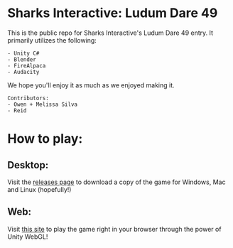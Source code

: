 # Sharks Interactive: Ludum Dare 49
This is the public repo for Sharks Interactive's Ludum Dare 49 entry.
It primarily utilizes the following:
```
- Unity C#
- Blender
- FireAlpaca
- Audacity
```
We hope you'll enjoy it as much as we enjoyed making it.  
```
Contributors:  
- Owen + Melissa Silva  
- Reid
```

# How to play:

## Desktop:
Visit the [releases page](https://github.com/Sharks-Interactive/Ludum-Dare-49/releases) to download a copy of the game for Windows, Mac and Linux (hopefully!)  

## Web:
Visit [this site](https://sharks-interactive.github.io/Ludum-Dare-49/) to play the game right in your browser through the power of Unity WebGL!  
